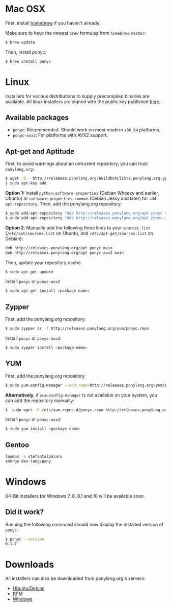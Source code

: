 # Mac OSX
First, install [homebrew](http://brew.sh/) if you haven't already.

Make sure to have the newest `brew` formulas from `homebrew:master`:

```bash
$ brew update
```

Then, install ponyc:

```bash
$ brew install ponyc
```
# Linux

Installers for various distributions to supply precompiled binaries are 
available. All linux installers are signed with the public key published 
[here](http://releases.ponylang.org/buildbot@lists.ponylang.org.gpg.key).

## Available packages

* `ponyc`: Recommended. Should work on most modern `x86_64` platforms.
* `ponyc-avx2`: For platforms with AVX2 support.

## Apt-get and Aptitude

First, to avoid warnings about an untrusted repository, you can trust 
`ponylang.org`:

```bash
$ wget -O - http://releases.ponylang.org/buildbot@lists.ponylang.org.gpg.key 
| sudo apt-key add -
```

**Option 1:** Install `python-software-properties` 
(Debian Wheezy and earlier, Ubuntu) or `software-properties-common` 
(Debian Jessy and later) for `add-apt-repository`. Then, add the 
ponylang.org repository:

```bash
$ sudo add-apt-repository "deb http://releases.ponylang.org/apt ponyc main"
$ sudo add-apt-repository "deb http://releases.ponylang.org/apt ponyc-avx2 main"
```

**Option 2**: Manually add the following three lines to your `sources.list` 
(`/etc/apt/sources.list` on Ubuntu, and `/etc/apt-get/sources.list` 
on Debian):

```bash
deb http://releases.ponylang.org/apt ponyc main
deb http://releases.ponylang.org/apt ponyc-avx2 main
```
Then, update your repository cache:

```bash
$ sudo apt-get update
```

Install `ponyc` or `ponyc-avx2`

```bash
$ sudo apt-get install <package name>
```

## Zypper

First, add the ponylang.org repository:

```bash
$ sudo zypper ar -f http://releases.ponylang.org/yum/ponyc.repo
```

Install `ponyc` or `ponyc-avx2`:

```bash
$ sudo zypper install <package-name>
```

## YUM

First, add the ponylang.org repository:

```bash
$ sudo yum-config-manager --add-repo=http://releases.ponylang.org/yum/ponyc.repo
```

**Alternatively**, if `yum-config-manager` is not available on your system, 
you can add the repository manually:

```bash
$  sudo wget -O /etc/yum.repos.d/ponyc.repo http://releases.ponylang.org/yum/ponyc.repo
```

Install `ponyc` or `ponyc-avx2`:

```bash
$ sudo yum install <package-name>
```

## Gentoo

```bash
layman -a stefantalpalaru
emerge dev-lang/pony
```

# Windows

64-Bit installers for Windows 7, 8, 8.1 and 10 will be available soon.

## Did it work?

Running the following command should now display the installed version of 
`ponyc`:

```bash
$ ponyc --version
0.1.7
```

# Downloads
All installers can also be downloaded from ponylang.org's servers:

* [Ubuntu/Debian](http://releases.ponylang.org/debian/)
* [RPM](http://releases.ponylang.org/yum/)
* [Windows](http://releases.ponylang.org/windows/)
